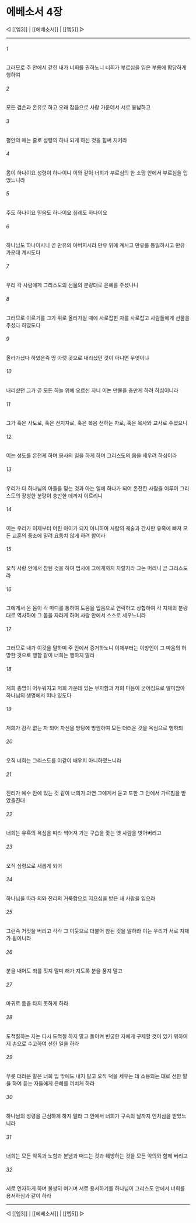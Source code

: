 # 에베소서 4장

◁ [[엡3]] | [[에베소서]] | [[엡5]] ▷
***

###### 1
그러므로 주 안에서 갇힌 내가 너희를 권하노니 너희가 부르심을 입은 부름에 합당하게 행하여

###### 2
모든 겸손과 온유로 하고 오래 참음으로 사랑 가운데서 서로 용납하고

###### 3
평안의 매는 줄로 성령의 하나 되게 하신 것을 힘써 지키라

###### 4
몸이 하나이요 성령이 하나이니 이와 같이 너희가 부르심의 한 소망 안에서 부르심을 입었느니라

###### 5
주도 하나이요 믿음도 하나이요 침례도 하나이요

###### 6
하나님도 하나이시니 곧 만유의 아버지시라 만유 위에 계시고 만유를 통일하시고 만유 가운데 계시도다

###### 7
우리 각 사람에게 그리스도의 선물의 분량대로 은혜를 주셨나니

###### 8
그러므로 이르기를 그가 위로 올라가실 때에 사로잡힌 자를 사로잡고 사람들에게 선물을 주셨다 하였도다

###### 9
올라가셨다 하였은즉 땅 아랫 곳으로 내리셨던 것이 아니면 무엇이냐

###### 10
내리셨던 그가 곧 모든 하늘 위에 오르신 자니 이는 만물을 충만케 하려 하심이니라

###### 11
그가 혹은 사도로, 혹은 선지자로, 혹은 복음 전하는 자로, 혹은 목사와 교사로 주셨으니

###### 12
이는 성도를 온전케 하며 봉사의 일을 하게 하며 그리스도의 몸을 세우려 하심이라

###### 13
우리가 다 하나님의 아들을 믿는 것과 아는 일에 하나가 되어 온전한 사람을 이루어 그리스도의 장성한 분량이 충만한 데까지 이르리니

###### 14
이는 우리가 이제부터 어린 아이가 되지 아니하여 사람의 궤술과 간사한 유혹에 빠져 모든 교훈의 풍조에 밀려 요동치 않게 하려 함이라

###### 15
오직 사랑 안에서 참된 것을 하여 범사에 그에게까지 자랄지라 그는 머리니 곧 그리스도라

###### 16
그에게서 온 몸이 각 마디를 통하여 도움을 입음으로 연락하고 상합하여 각 지체의 분량대로 역사하여 그 몸을 자라게 하며 사랑 안에서 스스로 세우느니라

###### 17
그러므로 내가 이것을 말하며 주 안에서 증거하노니 이제부터는 이방인이 그 마음의 허망한 것으로 행함 같이 너희는 행하지 말라

###### 18
저희 총명이 어두워지고 저희 가운데 있는 무지함과 저희 마음이 굳어짐으로 말미암아 하나님의 생명에서 떠나 있도다

###### 19
저희가 감각 없는 자 되어 자신을 방탕에 방임하여 모든 더러운 것을 욕심으로 행하되

###### 20
오직 너희는 그리스도를 이같이 배우지 아니하였느니라

###### 21
진리가 예수 안에 있는 것 같이 너희가 과연 그에게서 듣고 또한 그 안에서 가르침을 받았을진대

###### 22
너희는 유혹의 욕심을 따라 썩어져 가는 구습을 좇는 옛 사람을 벗어버리고

###### 23
오직 심령으로 새롭게 되어

###### 24
하나님을 따라 의와 진리의 거룩함으로 지으심을 받은 새 사람을 입으라

###### 25
그런즉 거짓을 버리고 각각 그 이웃으로 더불어 참된 것을 말하라 이는 우리가 서로 지체가 됨이니라

###### 26
분을 내어도 죄를 짓지 말며 해가 지도록 분을 품지 말고

###### 27
마귀로 틈을 타지 못하게 하라

###### 28
도적질하는 자는 다시 도적질 하지 말고 돌이켜 빈궁한 자에게 구제할 것이 있기 위하여 제 손으로 수고하여 선한 일을 하라

###### 29
무릇 더러운 말은 너희 입 밖에도 내지 말고 오직 덕을 세우는 데 소용되는 대로 선한 말을 하여 듣는 자들에게 은혜를 끼치게 하라

###### 30
하나님의 성령을 근심하게 하지 말라 그 안에서 너희가 구속의 날까지 인치심을 받았느니라

###### 31
너희는 모든 악독과 노함과 분냄과 떠드는 것과 훼방하는 것을 모든 악의와 함께 버리고

###### 32
서로 인자하게 하며 불쌍히 여기며 서로 용서하기를 하나님이 그리스도 안에서 너희를 용서하심과 같이 하라

***
◁ [[엡3]] | [[에베소서]] | [[엡5]] ▷